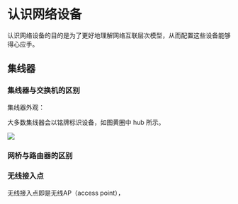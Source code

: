 # 认识网络设备

认识网络设备的目的是为了更好地理解网络互联层次模型，从而配置这些设备能够得心应手。

## 集线器

### 集线器与交换机的区别

集线器外观：

大多数集线器会以铭牌标识设备，如图黄圈中 hub 所示。

![](https://i.postimg.cc/xT6yJBT6/Snipaste-2019-07-24-20-35-15.png)


### 网桥与路由器的区别



### 无线接入点

无线接入点即是无线AP（access point），

![]()
